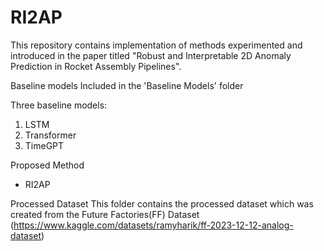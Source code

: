 # RI2AP

This repository contains implementation of methods experimented and introduced in the paper titled "Robust and Interpretable 2D Anomaly Prediction in Rocket Assembly Pipelines".

Baseline models
Included in the 'Baseline Models' folder

Three baseline models:
1. LSTM
2. Transformer
3. TimeGPT


Proposed Method
* RI2AP 

Processed Dataset
This folder contains the processed dataset which was created from the Future Factories(FF) Dataset (https://www.kaggle.com/datasets/ramyharik/ff-2023-12-12-analog-dataset)

